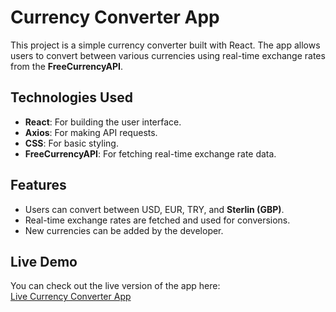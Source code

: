 # Currency Converter App

This project is a simple currency converter built with React. The app allows users to convert between various currencies using real-time exchange rates from the **FreeCurrencyAPI**.

## Technologies Used
- **React**: For building the user interface.
- **Axios**: For making API requests.
- **CSS**: For basic styling.
- **FreeCurrencyAPI**: For fetching real-time exchange rate data.

## Features
- Users can convert between USD, EUR, TRY, and **Sterlin (GBP)**.
- Real-time exchange rates are fetched and used for conversions.
- New currencies can be added by the developer.

## Live Demo
You can check out the live version of the app here:  
[Live Currency Converter App]([https://your-live-site-link.com](https://currency-4.netlify.app/))


 
